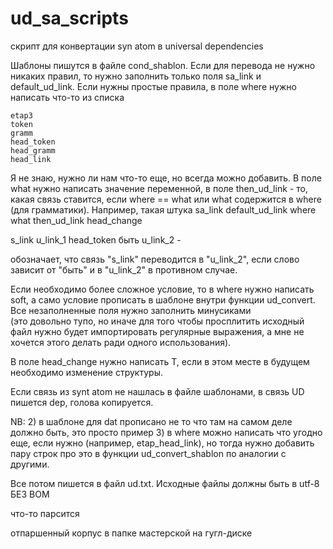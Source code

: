 # ud_sa_scripts
скрипт для конвертации syn atom в universal dependencies

Шаблоны пишутся в файле cond_shablon. Если для перевода не нужно никаких правил, то нужно заполнить только поля sa_link и default_ud_link.
Если нужны простые правила, в поле where нужно написать что-то из списка

    etap3
    token
    gramm
    head_token
    head_gramm
    head_link

Я не знаю, нужно ли нам что-то еще, но всегда можно добавить.
В поле what нужно написать значение переменной, в поле then_ud_link - то, какая связь ставится, если where == what или what содержится в where (для грамматики).
Например, такая штука
sa_link    default_ud_link    where          what    then_ud_link    head_change

s_link      u_link_1             head_token  быть   u_link_2           -

обозначает, что связь "s_link" переводится в "u_link_2", если слово зависит от "быть" и в "u_link_2" в противном случае.

Если необходимо более сложное условие, то в where нужно написать soft, а само условие прописать в шаблоне внутри функции ud_convert.
Все незаполненные поля нужно заполнить минусиками  
(это довольно тупо, но иначе для того чтобы просплитить исходный файл нужно будет импортировать регулярные выражения, а мне не хочется этого делать ради одного использования).

В поле head_change нужно написать T, если в этом месте в будущем необходимо изменение структуры.

Если связь из synt atom не нашлась в файле шаблонами, в связь UD пишется dep, голова копируется.

NB:
2) в шаблоне для dat прописано не то что там на самом деле должно быть, это просто пример
3) в where можно написать что угодно еще, если нужно (например, etap_head_link), но тогда нужно добавить пару строк про это в функции ud_convert_shablon по аналогии с другими.

Все потом пишется в файл ud.txt.
Исходные файлы должны быть в utf-8 БЕЗ BOM

что-то парсится

отпаршенный корпус в папке мастерской на гугл-диске
